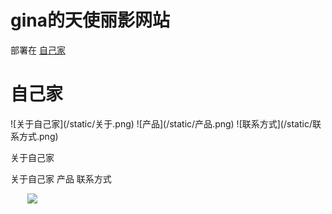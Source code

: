 gina的天使丽影网站
===========

部署在 [自己家](http://gagi.ga)

自己家
======

<div id="spalsh">
![关于自己家](/static/关于.png) 
![产品](/static/产品.png)
![联系方式](/static/联系方式.png)

</div>


关于自己家

关于自己家
产品
联系方式
<style>
	@-webkit-keyframes cf4FadeInOut {
     0% {
       opacity:1;
     }
     17% {
       opacity:1;
     }
     25% {
       opacity:0;
     }
     92% {
       opacity:0;
     }
     100% {
       opacity:1;
     }
	}

	@-moz-keyframes cf4FadeInOut {
	 0% {
       opacity:1;
     }
     17% {
       opacity:1;
     }
     25% {
       opacity:0;
     }
     92% {
       opacity:0;
     }
     100% {
       opacity:1;
     }
	}

	@-o-keyframes cf4FadeInOut {
	 0% {
       opacity:1;
     }
     17% {
       opacity:1;
     }
     25% {
       opacity:0;
     }
     92% {
       opacity:0;
     }
     100% {
       opacity:1;
     }
	}

	@keyframes cf4FadeInOut {
	 0% {
       opacity:1;
     }
     17% {
       opacity:1;
     }
     25% {
       opacity:0;
     }
     92% {
       opacity:0;
     }
     100% {
       opacity:1;
     }
	}

	#cf4a {
		position:relative;
		height:281px;
		width:450px;
		margin:0 auto;
	}
	#cf4a img {
		position:absolute;
		left:0;
	}

	#cf4a img {
		-webkit-animation-name: cf4FadeInOut;
		-webkit-animation-timing-function: ease-in-out;
		-webkit-animation-iteration-count: infinite;
		-webkit-animation-duration: 8s;

		-moz-animation-name: cf4FadeInOut;
		-moz-animation-timing-function: ease-in-out;
		-moz-animation-iteration-count: infinite;
		-moz-animation-duration: 8s;

		-o-animation-name: cf4FadeInOut;
		-o-animation-timing-function: ease-in-out;
		-o-animation-iteration-count: infinite;
		-o-animation-duration: 8s;

		animation-name: cf4FadeInOut;
		animation-timing-function: ease-in-out;
		animation-iteration-count: infinite;
		animation-duration: 8s;
	}
    #cf4a img:nth-of-type(1) {
		-webkit-animation-delay: 6s;
		-moz-animation-delay: 6s;
		-o-animation-delay: 6s;
		animation-delay: 6s;
    }
    #cf4a img:nth-of-type(2) {
		-webkit-animation-delay: 4s;
		-moz-animation-delay: 4s;
		-o-animation-delay: 4s;
		animation-delay: 4s;
    }
    #cf4a img:nth-of-type(3) {
		-webkit-animation-delay: 2s;
		-moz-animation-delay: 2s;
		-o-animation-delay: 2s;
		animation-delay: 2s;
    }
    #cf4a img:nth-of-type(4) {
		-webkit-animation-delay: 0;
		-moz-animation-delay: 0;
		-o-animation-delay: 0;
		animation-delay: 0;
    }
</style>
<div id="cf4a" class="shadow">
	<img src="Crossfading%20Images_files/Stones.jpg">
	<img src="Crossfading%20Images_files/Summit.jpg">
	<img src="Crossfading%20Images_files/Clown%2520Fish.jpg">
	<img src="Crossfading%20Images_files/Cirques.jpg">
</div>
